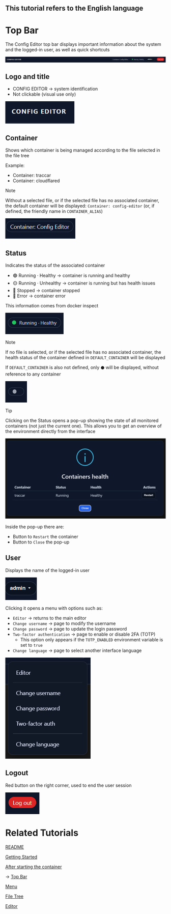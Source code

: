 ## This tutorial refers to the English language

# Top Bar

The Config Editor top bar displays important information about the system and the logged-in user, as well as quick shortcuts

![Top bar](/documentation/images/top_bar.png)

## Logo and title

- CONFIG EDITOR → system identification
- Not clickable (visual use only)

![Logo and title](/documentation/images/title.png)

## Container

Shows which container is being managed according to the file selected in the file tree

Example:
- Container: traccar
- Container: cloudflared

> [!NOTE]
> Without a selected file, or if the selected file has no associated container, the default container will be displayed: `Container: config-editor` (or, if defined, the friendly name in `CONTAINER_ALIAS`)

![Container](/documentation/images/container.png)

## Status

Indicates the status of the associated container

- 🟢 Running · Healthy → container is running and healthy
- 🟡 Running · Unhealthy → container is running but has health issues
- 🔴 Stopped → container stopped
- 🔴 Error → container error

This information comes from docker inspect

![Container status](/documentation/images/status_en.png)

> [!NOTE]
> If no file is selected, or if the selected file has no associated container, the health status of the container defined in `DEFAULT_CONTAINER` will be displayed
>
> If `DEFAULT_CONTAINER` is also not defined, only `⚫` will be displayed, without reference to any container

![Container Status Error](/documentation/images/container_erro.png)

> [!TIP]
> Clicking on the Status opens a pop-up showing the state of all monitored containers (not just the current one). This allows you to get an overview of the environment directly from the interface

![Container Pop-up](/documentation/images/pop-up_containers_en.png)

Inside the pop-up there are:
- Button to `Restart` the container
- Button to `Close` the pop-up

## User

Displays the name of the logged-in user

![User](/documentation/images/user.png)

Clicking it opens a menu with options such as:

- `Editor` → returns to the main editor
- `Change username` → page to modify the username
- `Change password` → page to update the login password
- `Two-factor authentication` → page to enable or disable 2FA (TOTP)
  - This option only appears if the `TOTP_ENABLED` environment variable is set to `true`
- `Change language` → page to select another interface language

![Menu](/documentation/images/menu_en.png)

## Logout

Red button on the right corner, used to end the user session

![Logout](/documentation/images/logout.png)

# Related Tutorials

[README](README.md)

[Getting Started](/documentation/readme/en/getting_started.md)

[After starting the container](/documentation/readme/en/container_created.md)

→ [Top Bar](/documentation/readme/en/top_bar.md)

[Menu](/documentation/readme/en/menu.md)

[File Tree](/documentation/readme/en/file_tree.md)

[Editor](/documentation/readme/en/editor.md)